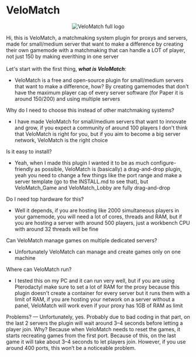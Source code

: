 # VeloMatch

<div align="center">

![VeloMatch full logo](https://cdn.modrinth.com/data/cached_images/b10a78530f049e4a6ae68b605acf734ab2c94e82.png)

</div>

Hi, this is VeloMatch, a matchmaking system plugin for proxys and servers, made for small/medium server that want to make a difference by creating their own gamemode with a matchmaking that can handle a LOT of player, not just 150 by making everithing in one server<br><br>
Let's start with the first thing, ***what is VeloMatch***: <br>
 - VeloMatch is a free and open-source plugin for small/medium servers that want to make a difference, how? By creating gamemodes that don't have the maximum player cap of every server software (for Paper it is around 150/200) and using multiple servers

Why do I need to choose this instead of other matchmaking systems? <br>
- I have made VeloMatch for small/medium servers that want to innovate and grow, if you expect a community of around 100 players I don't think that VeloMatch is right for you, but if you aim to become a big server network, VeloMatch is the right choice

Is it easy to install?
- Yeah, when I made this plugin I wanted it to be as much configure-friendly as possible, VeloMatch is (basically) a drag-and-drop plugin, yeah you need to change a few things like the port range and make a server template (go to the INSTALL.md to see that), but VeloMatch_Game and VeloMatch_Lobby are fully drag-and-drop

Do I need top hardware for this?
- Well it depends, if you are hosting like 2000 simultaneous players in your gamemode, you will need a lot of cores, threads and RAM, but if you are hosting a server with around 500 players, just a workbench CPU with around 32 threads will be fine

Can VeloMatch manage games on multiple dedicated servers?
- Unfortunately VeloMatch can manage and create games only on one machine

Where can VeloMatch run?
- I tested this on my PC and it can run very well, but if you are using Pterodactyl make sure to set a lot of RAM for the proxy because this plugin doesn't create a container for every server but it runs them with a limit of RAM, if you are hosting your network on a server without a panel, VeloMatch will work even if your proxy has 1GB of RAM as limit

Problems?
— Unfortunately, yes. Probably due to bad coding in that part, on the last 2 servers the plugin will wait around 3–4 seconds before letting a player join. Why? Because when VeloMatch needs to reset the games, it starts recreating games from the first port. Because of this, on the last game it will take about 3–4 seconds to let players join. However, if you use around 400 ports, this won’t be a noticeable problem.

